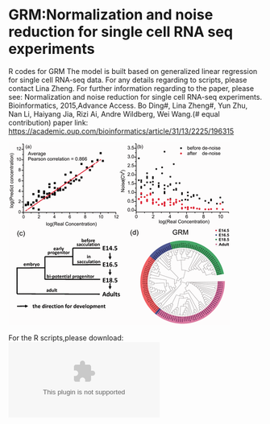 # GRM:Normalization and noise reduction for single cell RNA seq experiments
R codes for GRM 
The model is built based on generalized linear regression for single cell RNA-seq data. 
For any details regarding to scripts, please contact Lina Zheng. 
For further information regarding to the paper,  please see: 
Normalization and noise reduction for single cell RNA-seq experiments. Bioinformatics, 2015,Advance Access. 
Bo Ding#, Lina Zheng#, Yun Zhu, Nan Li, Haiyang Jia, Rizi Ai, Andre Wildberg, Wei Wang.(# equal contribution)
paper link: https://academic.oup.com/bioinformatics/article/31/13/2225/196315

![GRM](https://github.com/LinaZhengUCSD/GRM-Normalization-and-noise-reduction-for-single-cell-RNA-seq-experiments/blob/master/btv122f1p.gif)

For the R scripts,please download: ![package](https://github.com/LinaZhengUCSD/GRM-Normalization-and-noise-reduction-for-single-cell-RNA-seq-experiments/blob/master/GRM-0.2.1.tgz)
